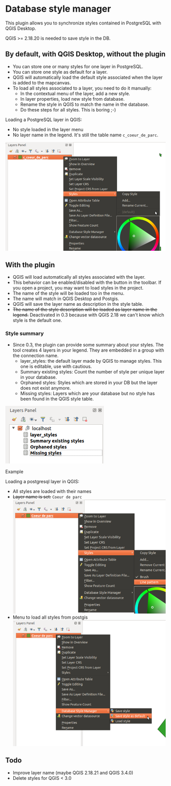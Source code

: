 # Database style manager
This plugin allows you to synchronize styles contained in PostgreSQL with QGIS Desktop.

QGIS >= 2.18.20 is needed to save style in the DB.

## By default, with QGIS Desktop, without the plugin

* You can store one or many styles for one layer in PostgreSQL.
* You can store one style as default for a layer.
* QGIS will automatically load the default style associated when the layer is added to the mapcanvas.
* To load all styles associated to a layer, you need to do it manually:
  * In the contextual menu of the layer, add a new style.
  * In layer properties, load new style from database.
  * Rename the style in QGIS to match the name in the database.
  * Do these steps for all styles. This is boring ;-)

Loading a PostgreSQL layer in QGIS:
* No style loaded in the layer menu
* No layer name in the legend. It's still the table name `c_coeur_de_parc`.

![legend](docs/no-plugin.png)

## With the plugin
* QGIS will load automatically all styles associated with the layer.
* This behavior can be enabled/disabled with the button in the toolbar. If you open a project, you may want to load styles in the project.
* The name of the style will be loaded too in the menu.
* The name will match in QGIS Desktop and Postgis.
* QGIS will save the layer name as description in the style table.
* ~~The name of the style description will be loaded as layer name in the legend.~~ Deactivated in 0.3 because with QGIS 2.18 we can't know which style is the default one.

### Style summary
* Since 0.3, the plugin can provide some summary about your styles.
The tool creates 4 layers in your legend. They are embedded in a group with the connection name.
  * layer_styles: the default layer made by QGIS to manage styles. This one is editable, use with cautious.
  * Summary existing styles: Count the number of style per unique layer in your database.
  * Orphaned styles: Styles which are stored in your DB but the layer does not exist anymore.
  * Missing styles: Layers which are your database but no style has been found in the QGIS style table.

![legend](docs/layers.png)

Example
 
Loading a postgresql layer in QGIS:
* All styles are loaded with their names
* ~~Layer name is set:~~ `Coeur de parc`
![legend](docs/styles.png)
* Menu to load all styles from postgis
![legend](docs/menu.png)

## Todo
* Improve layer name (maybe QGIS 2.18.21 and QGIS 3.4.0)
* Delete styles for QGIS < 3.0